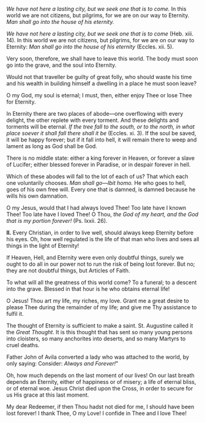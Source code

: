 
*We have not here a lasting city, but we seek one that is to come.* In this world we are not citizens, but pilgrims, for we are on our way to Eternity. *Man shall go into the house of his eternity.*

*We have not here a lasting city, but we seek one that is to come* (Heb. xiii. 14). In this world we are not citizens, but pilgrims, for we are on our way to Eternity: *Man shall go into the house of his eternity* (Eccles. xii. 5).

Very soon, therefore, we shall have to leave this world. The body must soon go into the grave, and the soul into Eternity.

Would not that traveller be guilty of great folly, who should waste his time and his wealth in building himself a dwelling in a place he must soon leave?

O my God, my soul is eternal; I must, then, either enjoy Thee or lose Thee for Eternity.

In Eternity there are two places of abode—one overflowing with every delight, the other replete with every torment. And these delights and torments will be eternal. *If the tree fall to the south, or to the north, in what place soever it shall fall there shall it be* (Eccles. xi. 3). If the soul be saved, it will be happy forever; but if it fall into hell, it will remain there to weep and lament as long as God shall be God.

There is no middle state: either a king forever in Heaven, or forever a slave of Lucifer; either blessed forever in Paradise, or in despair forever in hell.

Which of these abodes will fall to the lot of each of us? That which each one voluntarily chooses. *Man shall go—Ibit homo.* He who goes to hell, goes of his own free will. Every one that is damned, is damned because he wills his own damnation.

O my Jesus, would that I had always loved Thee! Too late have I known Thee! Too late have I loved Thee! O Thou, *the God of my heart, and the God that is my portion forever!* (Ps. lxxii. 26).

**II\.** Every Christian, in order to live well, should always keep Eternity before his eyes. Oh, how well regulated is the life of that man who lives and sees all things in the light of Eternity!

If Heaven, Hell, and Eternity were even only doubtful things, surely we ought to do all in our power not to run the risk of being lost forever. But no; they are not doubtful things, but Articles of Faith.

To what will all the greatness of this world come? To a funeral; to a descent into the grave. Blessed in that hour is he who obtains eternal life!

O Jesus! Thou art my life, my riches, my love. Grant me a great desire to please Thee during the remainder of my life; and give me Thy assistance to fulfil it.

The thought of Eternity is sufficient to make a saint. St. Augustine called it the *Great Thought*. It is this thought that has sent so many young persons into cloisters, so many anchorites into deserts, and so many Martyrs to cruel deaths.

Father John of Avila converted a lady who was attached to the world, by only saying: Consider: *Always and Forever!*\"

Oh, how much depends on the last moment of our lives! On our last breath depends an Eternity, either of happiness or of misery; a life of eternal bliss, or of eternal woe. Jesus Christ died upon the Cross, in order to secure for us His grace at this last moment.

My dear Redeemer, if then Thou hadst not died for me, I should have been lost forever! I thank Thee, O my Love! I confide in Thee and I love Thee!

